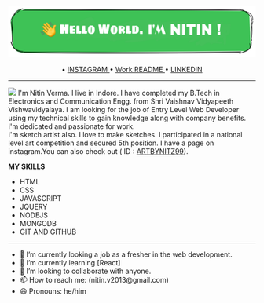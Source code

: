 <!--<h3 align="center">
![image](https://user-images.githubusercontent.com/6764957/87082196-3418a980-c25d-11ea-9987-0d9787d54100.png)
</h3> -->
[![160744959694494596](https://github.com/codewithnitzz/img/blob/main/img_github.png)](https://github.com/codewithnitzz?tab=repositories)

<p align="center">
•
  <a href ="https://www.instagram.com/artbynitz99/"> INSTAGRAM </a> •
  <a href ="https://github.com/codewithnitzz/codewithnitzz/blob/main/README.md"> Work README </a> • 
  <a href ="https://www.linkedin.com/in/nitin-verma-7b4bb51a8"> LINKEDIN </a> 
  </p>
  
  <hr>
  
<img src="https://raw.githubusercontent.com/iampavangandhi/iampavangandhi/master/gifs/Hi.gif" width="30px"> I'm Nitin Verma. I live in Indore. I have completed my B.Tech in Electronics and Communication Engg. from Shri Vaishnav Vidyapeeth Vishwavidyalaya. I am looking for the job of Entry Level Web Developer using my technical skills to gain knowledge along with company benefits. I'm dedicated and passionate for work. <br>
 I'm sketch artist also. I love to make sketches. I participated in a national level art competition and secured 5th position. I have a page on instagram.You can also check out ( ID : <a href ="https://www.instagram.com/artbynitz99/"> ARTBYNITZ99</a>). <br>
 
 <b> MY SKILLS </b>
 <ul>
  <li>HTML</li>
  <li>CSS</li>
  <li>JAVASCRIPT</li>
  <li>JQUERY</li>
  <li>NODEJS</li>
  <li>MONGODB</li>
  <li>GIT AND GITHUB</li>
 </ul>
 <hr>
 
<!-- Display Content --->
<ul>
<li> 🔭 I’m currently looking a job as a fresher in the web development.</li>
<li> 🌱 I’m currently learning [React] </li>
<li> 👯 I’m looking to collaborate with anyone. </li>
<li> 📫 How to reach me: (nitin.v2013@gmail.com) </li>
<li> 😄 Pronouns: he/him </li>
</ul> 

<!--- End of display content --->

